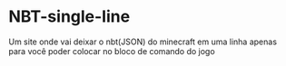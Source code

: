 # NBT-single-line
Um site onde vai deixar o nbt(JSON) do minecraft em uma linha apenas para você poder colocar no bloco de comando do jogo
